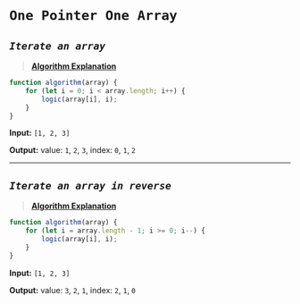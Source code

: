 # __`One Pointer One Array`__

## __*`Iterate an array`*__

> __[Algorithm Explanation](./explanations/one-pointer-one-array/iterate-an-array.md)__

```js
function algorithm(array) {
    for (let i = 0; i < array.length; i++) {
        logic(array[i], i);
    }
}
```

__Input:__ `[1, 2, 3]`

__Output:__ value: `1`, `2`, `3`, index: `0`, `1`, `2`

---

## __*`Iterate an array in reverse`*__

> __[Algorithm Explanation](https://google.com)__

```js
function algorithm(array) {
    for (let i = array.length - 1; i >= 0; i--) {
        logic(array[i], i);
    }
}
```

__Input:__ `[1, 2, 3]`

__Output:__ value: `3`, `2`, `1`, index: `2`, `1`, `0`
